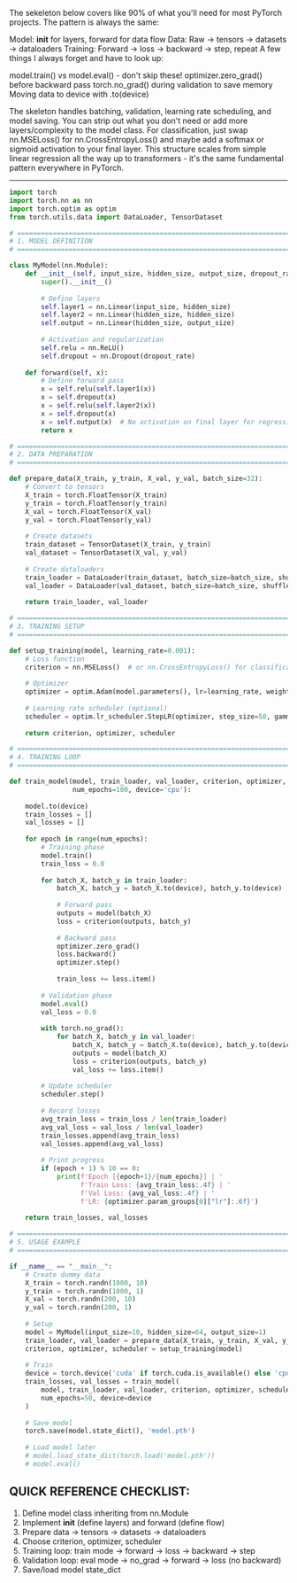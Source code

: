 The sekeleton below covers like 90% of what you'll need for most PyTorch projects. The pattern is always the same:

Model: __init__ for layers, forward for data flow
Data: Raw → tensors → datasets → dataloaders
Training: Forward → loss → backward → step, repeat
A few things I always forget and have to look up:

model.train() vs model.eval() - don't skip these!
optimizer.zero_grad() before backward pass
torch.no_grad() during validation to save memory
Moving data to device with .to(device)

The skeleton handles batching, validation, learning rate scheduling, and model saving. You can strip out what you don't need or add more layers/complexity to the model class.
For classification, just swap nn.MSELoss() for nn.CrossEntropyLoss() and maybe add a softmax or sigmoid activation to your final layer.
This structure scales from simple linear regression all the way up to transformers - it's the same fundamental pattern everywhere in PyTorch.


---

```python
import torch
import torch.nn as nn
import torch.optim as optim
from torch.utils.data import DataLoader, TensorDataset

# =============================================================================
# 1. MODEL DEFINITION
# =============================================================================

class MyModel(nn.Module):
    def __init__(self, input_size, hidden_size, output_size, dropout_rate=0.2):
        super().__init__()
        
        # Define layers
        self.layer1 = nn.Linear(input_size, hidden_size)
        self.layer2 = nn.Linear(hidden_size, hidden_size)
        self.output = nn.Linear(hidden_size, output_size)
        
        # Activation and regularization
        self.relu = nn.ReLU()
        self.dropout = nn.Dropout(dropout_rate)
        
    def forward(self, x):
        # Define forward pass
        x = self.relu(self.layer1(x))
        x = self.dropout(x)
        x = self.relu(self.layer2(x))
        x = self.dropout(x)
        x = self.output(x)  # No activation on final layer for regression
        return x

# =============================================================================
# 2. DATA PREPARATION 
# =============================================================================

def prepare_data(X_train, y_train, X_val, y_val, batch_size=32):
    # Convert to tensors
    X_train = torch.FloatTensor(X_train)
    y_train = torch.FloatTensor(y_train)
    X_val = torch.FloatTensor(X_val)
    y_val = torch.FloatTensor(y_val)
    
    # Create datasets
    train_dataset = TensorDataset(X_train, y_train)
    val_dataset = TensorDataset(X_val, y_val)
    
    # Create dataloaders
    train_loader = DataLoader(train_dataset, batch_size=batch_size, shuffle=True)
    val_loader = DataLoader(val_dataset, batch_size=batch_size, shuffle=False)
    
    return train_loader, val_loader

# =============================================================================
# 3. TRAINING SETUP
# =============================================================================

def setup_training(model, learning_rate=0.001):
    # Loss function
    criterion = nn.MSELoss()  # or nn.CrossEntropyLoss() for classification
    
    # Optimizer
    optimizer = optim.Adam(model.parameters(), lr=learning_rate, weight_decay=1e-4)
    
    # Learning rate scheduler (optional)
    scheduler = optim.lr_scheduler.StepLR(optimizer, step_size=50, gamma=0.5)
    
    return criterion, optimizer, scheduler

# =============================================================================
# 4. TRAINING LOOP
# =============================================================================

def train_model(model, train_loader, val_loader, criterion, optimizer, scheduler, 
                num_epochs=100, device='cpu'):
    
    model.to(device)
    train_losses = []
    val_losses = []
    
    for epoch in range(num_epochs):
        # Training phase
        model.train()
        train_loss = 0.0
        
        for batch_X, batch_y in train_loader:
            batch_X, batch_y = batch_X.to(device), batch_y.to(device)
            
            # Forward pass
            outputs = model(batch_X)
            loss = criterion(outputs, batch_y)
            
            # Backward pass
            optimizer.zero_grad()
            loss.backward()
            optimizer.step()
            
            train_loss += loss.item()
        
        # Validation phase
        model.eval()
        val_loss = 0.0
        
        with torch.no_grad():
            for batch_X, batch_y in val_loader:
                batch_X, batch_y = batch_X.to(device), batch_y.to(device)
                outputs = model(batch_X)
                loss = criterion(outputs, batch_y)
                val_loss += loss.item()
        
        # Update scheduler
        scheduler.step()
        
        # Record losses
        avg_train_loss = train_loss / len(train_loader)
        avg_val_loss = val_loss / len(val_loader)
        train_losses.append(avg_train_loss)
        val_losses.append(avg_val_loss)
        
        # Print progress
        if (epoch + 1) % 10 == 0:
            print(f'Epoch [{epoch+1}/{num_epochs}] | '
                  f'Train Loss: {avg_train_loss:.4f} | '
                  f'Val Loss: {avg_val_loss:.4f} | '
                  f'LR: {optimizer.param_groups[0]["lr"]:.6f}')
    
    return train_losses, val_losses

# =============================================================================
# 5. USAGE EXAMPLE
# =============================================================================

if __name__ == "__main__":
    # Create dummy data
    X_train = torch.randn(1000, 10)
    y_train = torch.randn(1000, 1)
    X_val = torch.randn(200, 10)
    y_val = torch.randn(200, 1)
    
    # Setup
    model = MyModel(input_size=10, hidden_size=64, output_size=1)
    train_loader, val_loader = prepare_data(X_train, y_train, X_val, y_val)
    criterion, optimizer, scheduler = setup_training(model)
    
    # Train
    device = torch.device('cuda' if torch.cuda.is_available() else 'cpu')
    train_losses, val_losses = train_model(
        model, train_loader, val_loader, criterion, optimizer, scheduler,
        num_epochs=50, device=device
    )
    
    # Save model
    torch.save(model.state_dict(), 'model.pth')
    
    # Load model later
    # model.load_state_dict(torch.load('model.pth'))
    # model.eval()
```


## QUICK REFERENCE CHECKLIST:

1. Define model class inheriting from nn.Module
2. Implement __init__ (define layers) and forward (define flow)
3. Prepare data → tensors → datasets → dataloaders
4. Choose criterion, optimizer, scheduler
5. Training loop: train mode → forward → loss → backward → step
6. Validation loop: eval mode → no_grad → forward → loss (no backward)
7. Save/load model state_dict
